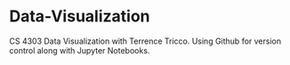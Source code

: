 # Data-Visualization
CS 4303 Data Visualization with Terrence Tricco.
Using Github for version control along with Jupyter Notebooks.
